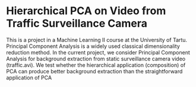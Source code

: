 # Hierarchical PCA on Video from Traffic Surveillance Camera
This is a project in a Machine Learning II course at the University of Tartu. Principal Component Analysis is a widely used classical dimensionality reduction method. In
the current project, we consider Principal Component Analysis for background extraction from
static surveillance camera video (traffic.avi). We test whether the hierarchical application
(composition) of PCA can produce better background extraction than the straightforward
application of PCA
